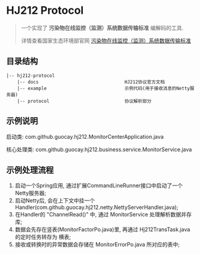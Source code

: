 # HJ212 Protocol
> 一个实现了 **污染物在线监控（监测）系统数据传输标准** 编解码的工具.
>
> 详情查看国家生态环境部官网 [污染物在线监控（监测）系统数据传输标准](https://www.mee.gov.cn/ywgz/fgbz/bz/bzwb/other/qt/201706/t20170608_415697.shtml)

## 目录结构
```
|-- hj212-protocol
    |-- docs                                HJ212协议官方文档
    |-- example                             示例代码(用于接收消息的Netty服务器)
    |-- protocol                            协议解析部分
```
## 示例说明
启动类: com.github.guocay.hj212.MonitorCenterApplication.java

核心处理类: com.github.guocay.hj212.business.service.MonitorService.java

## 示例处理流程
1. 启动一个Spring应用, 通过扩展CommandLineRunner接口中启动了一个Netty服务器;
2. 启动Netty后, 会在上下文中挂一个Handler(com.github.guocay.hj212.netty.NettyServerHandler.java);
3. 在Handler的 "ChannelRead()" 中, 通过 MonitorService 处理解析数据并存库;
4. 数据会先存在竖表(MonitorFactorPo.java)里, 再通过 Hj212TransTask.java 的定时任务转存为 横表;
5. 接收或转换时的异常数据会存储在 MonitorErrorPo.java 所对应的表中;

